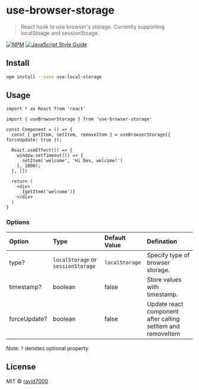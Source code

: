 # use-browser-storage

> React hook to use browser's storage. Currenlty supporting localStoage and sessionStoage.

[![NPM](https://img.shields.io/npm/v/use-browser-storage.svg)](https://www.npmjs.com/package/use-browser-storage) [![JavaScript Style Guide](https://img.shields.io/badge/code_style-standard-brightgreen.svg)](https://standardjs.com)

## Install

```bash
npm install --save use-local-storage
```

## Usage

```tsx
import * as React from 'react'

import { useBrowserStorage } from 'use-browser-storage'

const Component = () => {
  const { getItem, setItem, removeItem } = useBrowserStorage({ forceUpdate: true });

  React.useEffect(() => {
    window.setTimeout(() => {
      setItem('welcome', 'Hi Dev, welcome!')
    }, 1000);
  }, [])

  return (
    <div>
      {getItem('welcome')}
    </div>
  )
}
```

### Options
| Option         | Type                                | Default Value  | Defination |
| :------------- |:----------------------------------- | :------------- | :--------- |
| type?          | `localStorage` or `sessionStorage`  | `localStorage` | Specify type of browser storage. |
| timestamp?     | boolean                             | false          | Store values with timestamp. |
| forceUpdate?   | boolean                             | false          | Update react component after calling setItem and removeItem |

Note: `?` denotes optional property
## License

MIT © [ravid7000](https://github.com/ravid7000)
